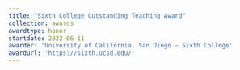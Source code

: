 ```yaml
---
title: "Sixth College Outstanding Teaching Award"
collection: awards
awardtype: honor
startdate: 2022-06-11
awarder: 'University of California, San Diego — Sixth College'
awardurl: 'https://sixth.ucsd.edu/'
---
```

